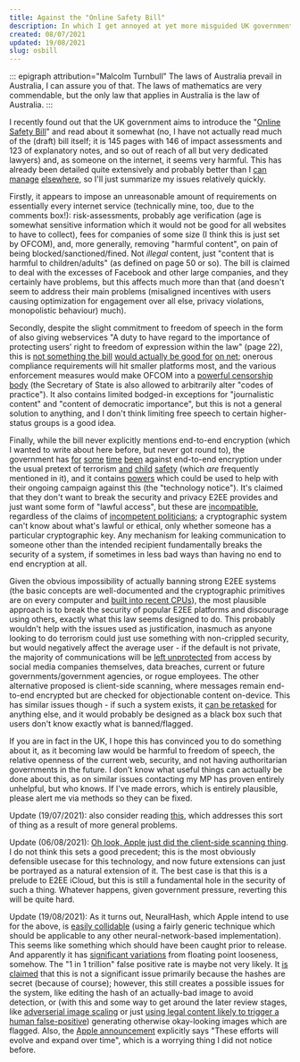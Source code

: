 ```yaml
---
title: Against the "Online Safety Bill"
description: In which I get annoyed at yet more misguided UK government behaviour.
created: 08/07/2021
updated: 19/08/2021
slug: osbill
---
```

::: epigraph attribution="Malcolm Turnbull"
The laws of Australia prevail in Australia, I can assure you of that. The laws of mathematics are very commendable, but the only law that applies in Australia is the law of Australia.
:::

I recently found out that the UK government aims to introduce the "[Online Safety Bill](https://www.gov.uk/government/publications/draft-online-safety-bill)" and read about it somewhat (no, I have not actually read much of the (draft) bill itself; it is 145 pages with 146 of impact assessments and 123 of explanatory notes, and so out of reach of all but very dedicated lawyers) and, as someone on the internet, it seems very harmful. This has already been detailed quite extensively and probably better than I [can](https://techcrunch.com/2021/05/12/uk-publishes-draft-online-safety-bill/) [manage](https://www.openrightsgroup.org/blog/access-denied-service-blocking-in-the-online-safety-bill/) [elsewhere](https://matrix.org/blog/2021/05/19/how-the-u-ks-online-safety-bill-threatens-matrix), so I'll just summarize my issues relatively quickly. 

Firstly, it appears to impose an unreasonable amount of requirements on essentially every internet service (technically mine, too, due to the comments box!): risk-assessments, probably age verification (age is somewhat sensitive information which it would not be good for all websites to have to collect), fees for companies of some size (I think this is just set by OFCOM), and, more generally, removing "harmful content", on pain of being blocked/sanctioned/fined. Not *illegal* content, just "content that is harmful to children/adults" (as defined on page 50 or so). The bill is claimed to deal with the excesses of Facebook and other large companies, and they certainly have problems, but this affects much more than that (and doesn't seem to address their main problems (misaligned incentives with users causing optimization for engagement over all else, privacy violations, monopolistic behaviour) much).

Secondly, despite the slight commitment to freedom of speech in the form of also giving webservices "A duty to have regard to the importance of protecting users’ right to freedom of expression within the law" (page 22), this is [not something the bill](https://www.theregister.com/2021/06/23/online_safety_bill_legal_type_legal_say/) [would actually be good for](https://www.bbc.co.uk/news/technology-57569336) [on net](https://cpj.org/2021/05/uk-online-safety-bill-raises-censorship-concerns-and-questions-on-future-of-encryption/); onerous compliance requirements will hit smaller platforms most, and the various enforcement measures would make OFCOM into a [powerful censorship body](https://www.openrightsgroup.org/blog/is-government-preparing-to-censor-discussions-about-migration/) (the Secretary of State is also allowed to arbitrarily alter "codes of practice"). It also contains limited bodged-in exceptions for "journalistic content" and "content of democratic importance", but this is not a general solution to anything, and I don't think limiting free speech to certain higher-status groups is a good idea.

Finally, while the bill never explicitly mentions end-to-end encryption (which I wanted to write about here before, but never got round to), the government has [for](https://www.gov.uk/government/publications/international-statement-end-to-end-encryption-and-public-safety) [some](https://www.techdirt.com/articles/20210402/23434546545/uk-politicians-getting-serious-about-ending-end-to-end-encryption.shtml) [time](https://www.techdirt.com/articles/20190928/18254143088/no-new-agreement-to-share-data-between-us-uk-law-enforcement-does-not-require-encryption-backdoors.shtml) [been](https://www.telegraph.co.uk/news/2017/07/31/dont-want-ban-encryption-inability-see-terrorists-plotting-online/) against end-to-end encryption under the usual pretext of terrorism [and](https://www.childrenscommissioner.gov.uk/report/access-denied-how-end-to-end-encryption-threatens-childrens-safety-online/) [child](https://www.gov.uk/guidance/private-and-public-channels-improve-the-safety-of-your-online-platform) [safety](https://techcrunch.com/2021/06/30/uk-tells-messaging-apps-not-to-use-e2e-encryption-for-kids-accounts/) (which *are* frequently mentioned in it), and it contains [powers](https://www.openrightsgroup.org/blog/endgame-for-end-to-end-encryption/) which could be used to help with their ongoing campaign against this (the "technology notice"). It's claimed that they don't want to break the security and privacy E2EE provides and just want some form of "lawful access", but these are [incompatible](https://www.schneier.com/wp-content/uploads/2016/09/paper-keys-under-doormats-CSAIL.pdf), regardless of the claims of [incompetent politicians](https://www.theguardian.com/technology/2017/apr/04/amber-rudd-necessary-hashtags-confusion-online-images-videos-home-office); a cryptographic system can't know about what's lawful or ethical, only whether someone has a particular cryptographic key. Any mechanism for leaking communication to someone other than the intended recipient fundamentally breaks the security of a system, if sometimes in less bad ways than having no end to end encryption at all.

Given the obvious impossibility of actually banning strong E2EE systems (the basic concepts are well-documented and the cryptographic primitives are on every computer and [built into recent CPUs](https://en.wikipedia.org/wiki/AES_instruction_set)), the most plausible approach is to break the security of popular E2EE platforms and discourage using others, exactly what this law seems designed to do. This probably wouldn't help with the issues used as justification, inasmuch as anyone looking to do terrorism could just use something with non-crippled security, but would negatively affect the average user - if the default is not private, the majority of communications will be [left unprotected](https://matrix.org/blog/2020/10/19/combating-abuse-in-matrix-without-backdoors) from access by social media companies themselves, data breaches, current or future governments/government agencies, or rogue employees. The other alternative proposed is client-side scanning, where messages remain end-to-end encrypted but are checked for objectionable content on-device. This has similar issues though - if such a system exists, it [can be retasked](https://twitter.com/matthew_d_green/status/1392814211122843651) for anything else, and it would probably be designed as a black box such that users don't know exactly what is banned/flagged.

If you are in fact in the UK, I hope this has convinced you to do something about it, as it becoming law would be harmful to freedom of speech, the relative openness of the current web, security, and not having authoritarian governments in the future. I don't know what useful things can actually be done about this, as on similar issues contacting my MP has proven entirely unhelpful, but who knows. If I've made errors, which is entirely plausible, please alert me via methods so they can be fixed.

Update (19/07/2021): also consider reading [this](https://boingboing.net/2012/01/10/lockdown.html), which addresses this sort of thing as a result of more general problems.

Update (06/08/2021): [Oh look, Apple just did the client-side scanning thing](https://appleprivacyletter.com/). I do not think this sets a good precedent; this is the most obviously defensible usecase for this technology, and now future extensions can just be portrayed as a natural extension of it. The best case is that this is a prelude to E2EE iCloud, but this is still a fundamental hole in the security of such a thing. Whatever happens, given government pressure, reverting this will be quite hard.

Update (19/08/2021): As it turns out, NeuralHash, which Apple intend to use for the above, is [easily collidable](https://github.com/anishathalye/neural-hash-collider) (using a fairly generic technique which should be applicable to any other neural-network-based implementation). This seems like something which should have been caught prior to release. And apparently it has [significant variations](https://github.com/AsuharietYgvar/AppleNeuralHash2ONNX) from floating point looseness, somehow. The "1 in 1 trillion" false positive rate is maybe not very likely. It [is claimed](https://www.theverge.com/2021/8/18/22630439/apple-csam-neuralhash-collision-vulnerability-flaw-cryptography) that this is not a significant issue primarily because the hashes are secret (because of course); however, this still creates a possible issues for the system, like editing the hash of an actually-bad image to avoid detection, or (with this and some way to get around the later review stages, like [adverserial image scaling](https://bdtechtalks.com/2020/08/03/machine-learning-adversarial-image-scaling/) or just [using legal content likely to trigger a human false-positive](https://news.ycombinator.com/item?id=28238071)) generating otherwise okay-looking images which are flagged. Also, the [Apple announcement](https://www.apple.com/child-safety/) explicitly says "These efforts will evolve and expand over time", which is a worrying thing I did not notice before.